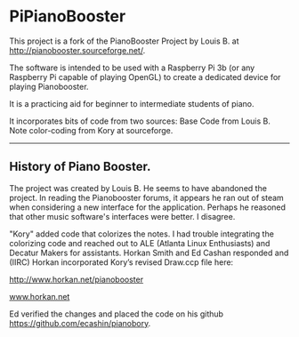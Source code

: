 # PiPianoBooster

This project is a fork of the PianoBooster Project by Louis B. at http://pianobooster.sourceforge.net/. 

The software is intended to be used with a Raspberry Pi 3b (or any Raspberry Pi capable of playing OpenGL) to create a dedicated device for playing Pianobooster. 

It is a practicing aid for beginner to intermediate students of piano.

It incorporates bits of code from two sources:
Base Code from Louis B.
Note color-coding from Kory at sourceforge.

***************************************************************************************

## History of Piano Booster.

The project was created by Louis B. He seems to have abandoned the project. In reading the Pianobooster forums, it appears he ran out of steam when considering a new interface for the application. Perhaps he reasoned that other music software's interfaces were better. I disagree.

"Kory" added code that colorizes the notes. I had trouble integrating the colorizing code and reached out to ALE (Atlanta Linux Enthusiasts) and Decatur Makers for assistants. Horkan Smith and Ed Cashan responded and (IIRC) Horkan incorporated Kory’s revised Draw.ccp file here:

http://www.horkan.net/pianobooster


www.horkan.net


Ed verified the changes and placed the code on his github https://github.com/ecashin/pianobory.
